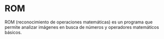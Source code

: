 # ROM
ROM (reconocimiento de operaciones matemáticas) es un programa que permite analizar imágenes en busca de números y operadores matemáticos básicos.
